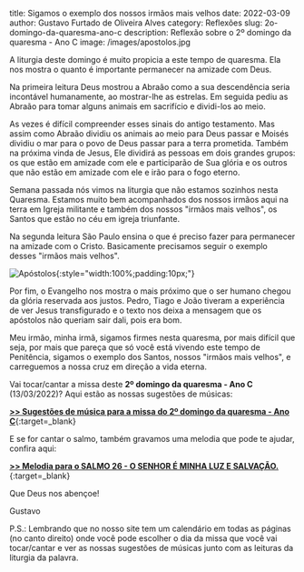 title: Sigamos o exemplo dos nossos irmãos mais velhos
date: 2022-03-09
author: Gustavo Furtado de Oliveira Alves
category: Reflexões
slug: 2o-domingo-da-quaresma-ano-c
description: Reflexão sobre o 2º domingo da quaresma - Ano C
image: /images/apostolos.jpg

A liturgia deste domingo é muito propicia a este tempo de quaresma. Ela nos mostra o quanto é importante permanecer na amizade com Deus.

Na primeira leitura Deus mostrou a Abraão como a sua descendência seria incontável humanamente, ao mostrar-lhe as estrelas.
Em seguida pediu as Abraão para tomar alguns animais em sacrifício e dividi-los ao meio.

As vezes é difícil compreender esses sinais do antigo testamento. Mas assim como Abraão dividiu os animais ao meio para Deus passar e Moisés dividiu o mar para o povo de Deus passar para a terra prometida. Também na próxima vinda de Jesus, Ele dividirá as pessoas em dois grandes grupos: os que estão em amizade com ele e participarão de Sua glória e os outros que não estão em amizade com ele e irão para o fogo eterno.

Semana passada nós vimos na liturgia que não estamos sozinhos nesta Quaresma.
Estamos muito bem acompanhados dos nossos irmãos aqui na terra em Igreja militante e também dos nossos "irmãos mais velhos", os Santos que estão no céu em igreja triunfante.

Na segunda leitura São Paulo ensina o que é preciso fazer para permanecer na amizade com o Cristo. Basicamente precisamos seguir o exemplo desses "irmãos mais velhos".

![Apóstolos](https://blog.musicasparamissa.com.br/images/apostolos.jpg){:style="width:100%;padding:10px;"}

Por fim, o Evangelho nos mostra o mais próximo que o ser humano chegou da glória reservada aos justos.
Pedro, Tiago e João tiveram a experiência de ver Jesus transfigurado e o texto nos deixa a mensagem que os apóstolos não queriam sair dali, pois era bom.

Meu irmão, minha irmã, sigamos firmes nesta quaresma, por mais difícil que seja, por mais que pareça que só você está vivendo este tempo de Penitência,
sigamos o exemplo dos Santos, nossos "irmãos mais velhos", e carreguemos a nossa cruz em direção a vida eterna.


Vai tocar/cantar a missa deste **2º domingo da quaresma - Ano C** (13/03/2022)? Aqui estão as nossas sugestões de músicas:

[**>> Sugestões de música para a missa do 2º domingo da quaresma - Ano C**](https://musicasparamissa.com.br/sugestoes-para/2o-domingo-da-quaresma-ano-c){:target=\_blank}

E se for cantar o salmo, também gravamos uma melodia que pode te ajudar, confira aqui:

[**>> Melodia para o SALMO 26 - O SENHOR É MINHA LUZ E SALVAÇÃO.**](https://musicasparamissa.com.br/musica/salmo-26-o-senhor-e-minha-luz-e-salvacao/){:target=\_blank}

Que Deus nos abençoe!

Gustavo

P.S.: Lembrando que no nosso site tem um calendário em todas as páginas (no canto direito) onde você pode escolher o dia da missa que você vai tocar/cantar e ver as nossas sugestões de músicas junto com as leituras da liturgia da palavra.
